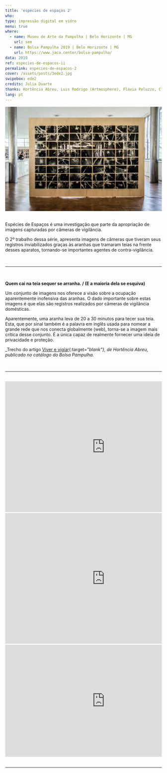 ```yaml
---
title: 'espécies de espaços 2'
who: 
type: impressão digital em vidro
menu: true
where: 
  - name: Museu de Arte da Pampulha | Belo Horizonte | MG
    url: sem
  - name: Bolsa Pampulha 2019 | Belo Horizonte | MG
    url: https://www.jaca.center/bolsa-pampulha/
data: 2019
ref: especies-de-espacos-ii
permalink: especies-de-espacos-2
cover: /assets/posts/3ede2.jpg
swipebox: ede2
credits: Julia Duarte
thanks: Hortência Abreu, Luis Rodrigo (Artmosphere), Flávia Peluzzo, Clarice G. Lacerda, Félix Blume, Flaviana Lassan, Julia Mesquita, Francisca Caporalli, Monica Hoff, Julia Rebouças, Beatriz Lemos.
lang: pt
---
```


<img src="../assets/posts/especiesdeespacosii.jpg" class="img-border">
<br><br>


Espécies de Espaços é uma investigação que parte da apropriação de imagens capturadas por câmeras de vigilância.

O 2º trabalho dessa série, apresenta imagens de câmeras que tiveram seus registros inviabilizados graças às aranhas que tramaram teias na frente desses aparatos, tornando-se importantes agentes de contra-vigilância.

<br>

--- 

<br>

**Quem cai na teia sequer se arranha. / (E a maioria dela se esquiva)**
  
Um conjunto de imagens nos oferece a visão sobre a ocupação aparentemente inofensiva das aranhas. O dado importante sobre estas imagens é que elas são registros realizados por câmeras de vigilância domésticas. 
  
Aparentemente, uma aranha leva de 20 a 30 minutos para tecer sua teia. Esta, que por sinal também é a palavra em inglês usada para nomear a grande rede que nos conecta globalmente (web), torna-se a imagem mais crítica desse conjunto. É a única capaz de realmente fornecer uma ideia de privacidade e proteção.

_Trecho do artigo [Viver e vigiar](../assets/docs/viver-e-vigiar.pdf){:target="_blank"}, de Hortência Abreu, publicado no catálogo do Bolsa Pampulha._


<br>

--- 

<br>
<div class="row">
  <div class="column">
        <div class="video-wrapper-side video-wrapper-16x9">
            <iframe src="https://player.vimeo.com/video/358614507?autoplay=1" width="640" height="420"  frameborder="0" allow="autoplay; fullscreen" allowfullscreen></iframe>
        </div>
   </div>
    <div class="column">
        <div class="video-wrapper-side video-wrapper-16x9">
           <iframe src="https://player.vimeo.com/video/358613759?autoplay=1" width="640" height="420"  frameborder="0" allow="autoplay; fullscreen" allowfullscreen></iframe>
        </div>
    </div>
    <div class="column">
        <div class="video-wrapper-side video-wrapper-16x9">
            <iframe src="https://player.vimeo.com/video/358613381?autoplay=1" width="640" height="360"  frameborder="0" allow="autoplay; fullscreen" allowfullscreen></iframe>
        </div>
    </div>
    </div>
<br>


---

<br>
